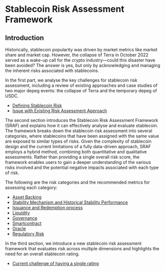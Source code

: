 # Stablecoin Risk Assessment Framework
## Introduction

Historically, stablecoin popularity was driven by market metrics like market share and market cap. However, the collapse of Terra in October 2022 served as a wake-up call for the crypto industry—could this disaster have been avoided? The answer is yes, but only by acknowledging and managing the inherent risks associated with stablecoins.

In the first part, we analyse the key challenges for stablecoin risk assessment, including a review of existing approaches and case studies of two major depeg events: the collapse of Terra and the temporary depeg of USDC.

- [Defining Stablecoin Risk](https://github.com/tamamatammy/sraf/blob/main/research/defining_stablecoin_risk.md)
- [Issue with Existing Risk Assessment Approach](https://github.com/tamamatammy/sraf/blob/main/research/issues.md)

The second section introduces the Stablecoin Risk Assessment Framework (SRAF) and explains how it can effectively analyse and evaluate stablecoin. The framework breaks down the stablecoin risk assessment into several categories, where stablecoins that have been assigned with the same value are exposed to similar types of risks. Given the complexity of stablecoin design and the current limitations of a fully data-driven approach, SRAF employs a hybrid method, combining both quantitative and qualitative assessments. Rather than providing a single overall risk score, the framework enables users to gain a deeper understanding of the various risks involved and the potential negative impacts associated with each type of risk.

The following are the risk categories and the recommended metrics for assessing each category:
  - [Asset Backing](link)
  - [Stability Mechanism and Historical Stability Performance](link)
  - [Issuance and Redemption process](link)
  - [Liquidity](link)
  - [Governance](link)
  - [Smartcontract](link)
  - [Oracle](link)
  - [Regulatory Risk](link)

In the third section, we introduce a new stablecoin risk assessment framework that evaluates risk across multiple dimensions and highlights the need for an overall stablecoin rating.

- [Current challenge of having a single rating](link)
